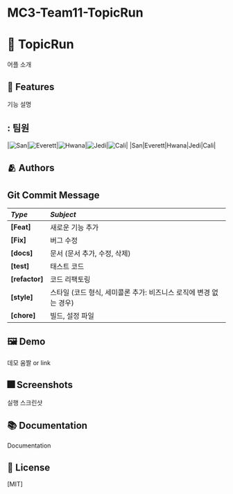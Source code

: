 # MC3-Team11-TopicRun

# :iphone: TopicRun

어플 소개


## :pushpin: Features

기능 설명

## : 팀원

|![San](https://github.com/DeveloperAcademy-POSTECH/MC2-Team11-TopicRun/blob/main/TopicRun_ReadMe_Img/emoji/San.png)|![Everett](https://github.com/DeveloperAcademy-POSTECH/MC3-Team11-TopicRun/blob/main/TopicRun_Readme_Img/emoji/Everett.jpeg)|![Hwana](https://github.com/DeveloperAcademy-POSTECH/MC3-Team11-TopicRun/blob/main/TopicRun_Readme_Img/emoji/Hwana.jpeg)|![Jedi](https://github.com/DeveloperAcademy-POSTECH/MC3-Team11-TopicRun/blob/main/TopicRun_Readme_Img/emoji/Jedi.png)|![Cali](https://github.com/DeveloperAcademy-POSTECH/MC3-Team11-TopicRun/blob/main/TopicRun_Readme_Img/emoji/Cali.png)|
|San|Everett|Hwana|Jedi|Cali|


## :people_hugging: Authors


## Git Commit Message
|*Type*|*Subject*|
|:---|:---|
|**[Feat]**|새로운 기능 추가|
|**[Fix]**|버그 수정|
|**[docs]**|문서 (문서 추가, 수정, 삭제)|
|**[test]**|태스트 코드|
|**[refactor]**|코드 리팩토링| 
|**[style]**|스타일 (코드 형식, 세미콜론 추가: 비즈니스 로직에 변경 없는 경우)|
|**[chore]**|빌드, 설정 파일|


## :framed_picture: Demo

데모 움짤 or link


## :fireworks: Screenshots

실행 스크린샷


## :books: Documentation

Documentation


## :lock_with_ink_pen: License

[MIT]
